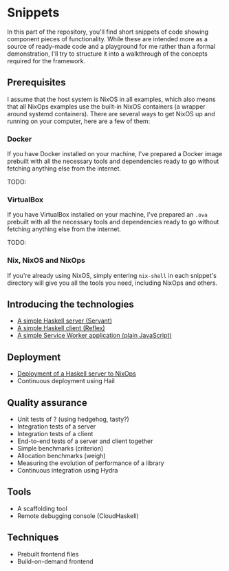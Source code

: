 # Snippets

In this part of the repository, you'll find short snippets of code showing
component pieces of functionality. While these are intended more as a source of
ready-made code and a playground for me rather than a formal demonstration, I'll
try to structure it into a walkthrough of the concepts required for the framework.

## Prerequisites
I assume that the host system is NixOS in all examples, which also means that
all NixOps examples use the built-in NixOS containers (a wrapper around systemd
containers). There are several ways to get NixOS up and running on your
computer, here are a few of them:

### Docker
If you have Docker installed on your machine, I've prepared a Docker image
prebuilt with all the necessary tools and dependencies ready to go without
fetching anything else from the internet.

TODO:

### VirtualBox
If you have VirtualBox installed on your machine, I've prepared an `.ova`
prebuilt with all the necessary tools and dependencies ready to go without
fetching anything else from the internet.

TODO:

### Nix, NixOS and NixOps
If you're already using NixOS, simply entering `nix-shell` in each snippet's
directory will give you all the tools you need, including NixOps and others.


## Introducing the technologies
- [A simple Haskell server (Servant)](https://github.com/zarybnicky/thesis/tree/master/src-snippets/simple-server)
- [A simple Haskell client (Reflex)](https://github.com/zarybnicky/thesis/tree/master/src-snippets/simple-client)
- [A simple Service Worker application (plain JavaScript)](https://github.com/zarybnicky/thesis/tree/master/src-snippets/offline-available-manual)

## Deployment
- [Deployment of a Haskell server to NixOps](https://github.com/zarybnicky/thesis/tree/master/src-snippets/deployment-nixops)
- Continuous deployment using Hail

## Quality assurance
- Unit tests of ? (using hedgehog, tasty?)
- Integration tests of a server
- Integration tests of a client
- End-to-end tests of a server and client together
- Simple benchmarks (criterion)
- Allocation benchmarks (weigh)
- Measuring the evolution of performance of a library
- Continuous integration using Hydra

## Tools
- A scaffolding tool
- Remote debugging console (CloudHaskell)

## Techniques
- Prebuilt frontend files
- Build-on-demand frontend
